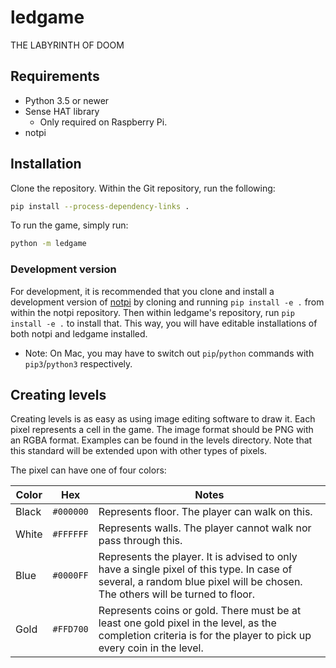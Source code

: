 # ledgame
THE LABYRINTH OF DOOM

## Requirements

* Python 3.5 or newer
* Sense HAT library
  * Only required on Raspberry Pi.
* notpi

## Installation

Clone the repository. Within the Git repository, run the following:
```sh
pip install --process-dependency-links .
```

To run the game, simply run:
```sh
python -m ledgame
```

### Development version
For development, it is recommended that you clone and install a development version of [notpi](https://github.com/gentlemans-club/notpi) by cloning
and running `pip install -e .` from within the notpi repository.
Then within ledgame's repository, run `pip install -e .` to install that.
This way, you will have editable installations of both notpi and ledgame installed.

* Note: On Mac, you may have to switch out `pip`/`python` commands with
`pip3`/`python3` respectively.


## Creating levels

Creating levels is as easy as using image editing software to draw it. Each pixel represents a cell in the game.
The image format should be PNG with an RGBA format. Examples can be found in the levels directory. Note that this standard will be extended upon with other types of pixels.

The pixel can have one of four colors:

Color |    Hex    | Notes
------|-----------|-------
Black | `#000000` | Represents floor. The player can walk on this.
White | `#FFFFFF` | Represents walls. The player cannot walk nor pass through this.
Blue  | `#0000FF` | Represents the player. It is advised to only have a single pixel of this type. In case of several, a random blue pixel will be chosen. The others will be turned to floor.
Gold  | `#FFD700` | Represents coins or gold. There must be at least one gold pixel in the level, as the completion criteria is for the player to pick up every coin in the level.
